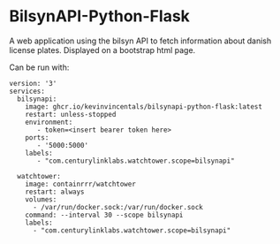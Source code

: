 # BilsynAPI-Python-Flask
A web application using the bilsyn API to fetch information about danish license plates. Displayed on a bootstrap html page. 


Can be run with:
```
version: '3'
services:
  bilsynapi:
    image: ghcr.io/kevinvincentals/bilsynapi-python-flask:latest
    restart: unless-stopped
    environment:
       - token=<insert bearer token here>
    ports:
       - '5000:5000'
    labels:
       - "com.centurylinklabs.watchtower.scope=bilsynapi"

  watchtower:
    image: containrrr/watchtower
    restart: always
    volumes:
      - /var/run/docker.sock:/var/run/docker.sock
    command: --interval 30 --scope bilsynapi
    labels:
      - "com.centurylinklabs.watchtower.scope=bilsynapi"

